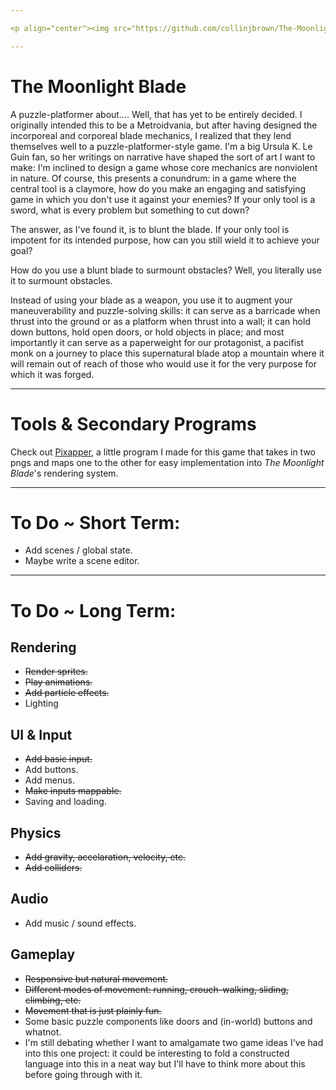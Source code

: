 ```yaml
---

<p align="center"><img src="https://github.com/collinjbrown/The-Moonlight-Blade/blob/main/assets/sprites/readme/the_moonlight_tongue.svg" alt="The Moonlight Blade" style="width:200px;"></p>

---
```


# The Moonlight Blade
 A puzzle-platformer about.... Well, that has yet to be entirely decided. I originally intended this to be a Metroidvania, but after having designed the incorporeal and corporeal blade
 mechanics, I realized that they lend themselves well to a puzzle-platformer-style game. I'm a big Ursula K. Le Guin fan, so her writings on narrative have shaped the sort of art I
 want to make: I'm inclined to design a game whose core mechanics are nonviolent in nature. Of course, this presents a conundrum: in a game where the central tool is a claymore, how do
 you make an engaging and satisfying game in which you don't use it against your enemies? If your only tool is a sword, what is every problem but something to cut down?

 The answer, as I've found it, is to blunt the blade. If your only tool is impotent for its intended purpose, how can you still wield it to achieve your goal?

 How do you use a blunt blade to surmount obstacles? Well, you literally use it to surmount obstacles.
 
 Instead of using your blade as a weapon, you use it to augment your maneuverability and puzzle-solving skills: it can serve as a barricade when thrust into the ground or as a platform
 when thrust into a wall; it can hold down buttons, hold open doors, or hold objects in place; and most importantly it can serve as a paperweight for our protagonist, a pacifist monk
 on a journey to place this supernatural blade atop a mountain where it will remain out of reach of those who would use it for the very purpose for which it was forged.

 ---

# Tools & Secondary Programs
 Check out [Pixapper](https://github.com/collinjbrown/Pixapper), a little program I made for this game that takes in two pngs and maps one to the other for easy implementation into *The Moonlight Blade*'s rendering system.
 
 ---

# To Do ~ Short Term:
- Add scenes / global state.
- Maybe write a scene editor.

---

# To Do ~ Long Term:
## Rendering
- ~~Render sprites.~~
- ~~Play animations.~~
- ~~Add particle effects.~~
- Lighting
## UI & Input
- ~~Add basic input.~~
- Add buttons.
- Add menus.
- ~~Make inputs mappable.~~
- Saving and loading.
## Physics
- ~~Add gravity, accelaration, velocity, etc.~~
- ~~Add colliders.~~
## Audio
- Add music / sound effects.
## Gameplay
- ~~Responsive but natural movement.~~
- ~~Different modes of movement: running, crouch-walking, sliding, climbing, etc.~~
- ~~Movement that is just plainly fun.~~
- Some basic puzzle components like doors and (in-world) buttons and whatnot.
- I'm still debating whether I want to amalgamate two game ideas I've had into this one project: it could be interesting to fold a constructed language into this in a neat way
but I'll have to think more about this before going through with it.
